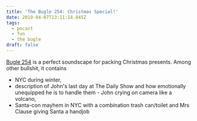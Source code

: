```yaml
---
title: 'The Bugle 254: Christmas Special!'
date: 2019-04-07T13:11:14.845Z
tags:
  - pocast
  - fun
  - the bugle
draft: false
---
```

[Bugle 254](https://soundcloud.com/the-bugle/bugle-254-christmas-special) is a perfect soundscape for packing Christmas presents. Among other bullshit, it contains
- NYC during winter,
- description of John's last day at The Daily Show and how emotionally unequipped he is to handle them - John crying on camera like a volcano,
- Santa-con mayhem in NYC with a combination trash can/toilet and Mrs Clause giving Santa a handjob
